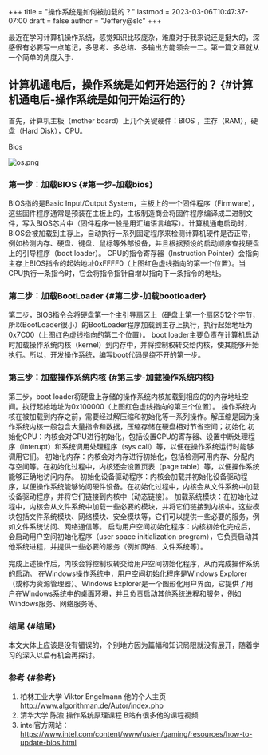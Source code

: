 +++
title = "操作系统是如何被加载的？"
lastmod = 2023-03-06T10:47:37-07:00
draft = false
author = "Jeffery@slc"
+++

最近在学习计算机操作系统，感觉知识比较庞杂，难度对于我来说还是挺大的，深感很有必要写一点笔记，多思考、多总结、多输出方能领会一二。第一篇文章就从一个简单的角度入手.


## 计算机通电后，操作系统是如何开始运行的？ {#计算机通电后-操作系统是如何开始运行的}

首先，计算机主板（mother board）上几个关键硬件：BIOS ，主存（RAM），硬盘（Hard Disk），CPU。

Bios

![os.png](/images/os.png)


### 第一步：加载BIOS {#第一步-加载bios}

BIOS指的是Basic Input/Output System，主板上的一个固件程序（Firmware），这些固件程序通常是预装在主板上的，主板制造商会将固件程序编译成二进制文件，写入BIOS芯片中（固件程序一般是用汇编语言编写）。计算机通电启动时，BIOS会被加载到主存上，自动执行一系列固定程序来检测计算机硬件是否正常，例如检测内存、硬盘、键盘、鼠标等外部设备，并且根据预设的启动顺序查找硬盘上的引导程序（boot loader）。
CPU的指令寄存器（Instruction Pointer）会指向主存上BIOS指令的起始地址0xFFFF0（上图红色虚线指向的第一个位置）。当CPU执行一条指令时，它会将指令指针自增以指向下一条指令的地址。


### 第二步：加载BootLoader {#第二步-加载bootloader}

第二步，BIOS指令会将硬盘第一个主引导扇区上（硬盘上第一个扇区512个字节，所以BootLoader很小）的BootLoader程序加载到主存上执行，执行起始地址为0x7C00（上图红色虚线指向的第二个位置）。
boot loader主要负责在计算机启动时加载操作系统内核（kernel）到内存中，并将控制权转交给内核，使其能够开始执行。所以，开发操作系统，编写boot代码是绕不开的第一步。


### 第三步：加载操作系统内核 {#第三步-加载操作系统内核}

第三步，boot loader将硬盘上存储的操作系统内核加载到相应的的内存地址空间。执行起始地址为0x100000（上图红色虚线指向的第三个位置）。
操作系统内核在被加载到内存之前，需要经过解压缩和初始化等一系列操作。解压缩是因为操作系统内核一般包含大量指令和数据，压缩存储在硬盘相对节省空间；初始化
初始化CPU：内核会对CPU进行初始化，包括设置CPU的寄存器、设置中断处理程序（interupt）和系统调用处理程序（sys call）等，以便在操作系统运行时能够调用它们。
初始化内存：内核会对内存进行初始化，包括检测可用内存、分配内存空间等。在初始化过程中，内核还会设置页表（page table）等，以便操作系统能够正确地访问内存。
初始化设备驱动程序：内核会加载并初始化设备驱动程序，以便操作系统能够访问硬件设备。在初始化过程中，内核会从文件系统中加载设备驱动程序，并将它们链接到内核中（动态链接）。
加载系统模块：在初始化过程中，内核会从文件系统中加载一些必要的模块，并将它们链接到内核中。这些模块包括文件系统模块、网络模块、安全模块等，它们可以提供一些必要的服务，例如文件系统访问、网络通信等。
启动用户空间初始化程序：内核初始化完成后，会启动用户空间初始化程序（user space initialization program），它负责启动其他系统进程，并提供一些必要的服务（例如网络、文件系统等）。

完成上述操作后，内核会将控制权转交给用户空间初始化程序，从而完成操作系统的启动。
在Windows操作系统中，用户空间初始化程序是Windows Explorer（或称为资源管理器）。Windows Explorer是一个图形化用户界面，它提供了用户在Windows系统中的桌面环境，并且负责启动其他系统进程和服务，例如Windows服务、网络服务等。


### 结尾 {#结尾}

本文大体上应该是没有错误的，个别地方因为篇幅和知识局限就没有展开，随着学习的深入以后有机会再探讨。


### 参考 {#参考}

1.  柏林工业大学 Viktor Engelmann 他的个人主页<http://www.algorithman.de/Autor/index.php>
2.  清华大学 陈渝 操作系统原理课程 B站有很多他的课程视频
3.  intel官方网站：<https://www.intel.com/content/www/us/en/gaming/resources/how-to-update-bios.html>
